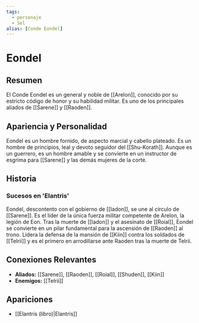 ```yaml
---
tags:
  - personaje
  - Sel
alias: [Conde Eondel]
---
```


# Eondel

## Resumen
El Conde Eondel es un general y noble de [[Arelon]], conocido por su estricto código de honor y su habilidad militar. Es uno de los principales aliados de [[Sarene]] y [[Raoden]].

## Apariencia y Personalidad
Eondel es un hombre fornido, de aspecto marcial y cabello plateado. Es un hombre de principios, leal y devoto seguidor del [[Shu-Korath]]. Aunque es un guerrero, es un hombre amable y se convierte en un instructor de esgrima para [[Sarene]] y las demás mujeres de la corte.

## Historia
### Sucesos en 'Elantris'
Eondel, descontento con el gobierno de [[Iadon]], se une al círculo de [[Sarene]]. Es el líder de la única fuerza militar competente de Arelon, la legión de Eon. Tras la muerte de [[Iadon]] y el asesinato de [[Roial]], Eondel se convierte en un pilar fundamental para la ascensión de [[Raoden]] al trono. Lidera la defensa de la mansión de [[Kiin]] contra los soldados de [[Telrii]] y es el primero en arrodillarse ante Raoden tras la muerte de Telrii.

## Conexiones Relevantes
* **Aliados:** [[Sarene]], [[Raoden]], [[Roial]], [[Shuden]], [[Kiin]]
* **Enemigos:** [[Telrii]]

## Apariciones
* [[Elantris (libro)|Elantris]]
